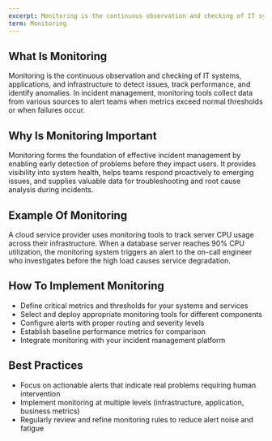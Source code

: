 ```yaml
---
excerpt: Monitoring is the continuous observation and checking of IT systems, applications, and infrastructure to detect issues, track performance, and identify anomalies.
term: Monitoring
---
```

## What Is Monitoring

Monitoring is the continuous observation and checking of IT systems, applications, and infrastructure to detect issues, track performance, and identify anomalies. In incident management, monitoring tools collect data from various sources to alert teams when metrics exceed normal thresholds or when failures occur.

## Why Is Monitoring Important

Monitoring forms the foundation of effective incident management by enabling early detection of problems before they impact users. It provides visibility into system health, helps teams respond proactively to emerging issues, and supplies valuable data for troubleshooting and root cause analysis during incidents.

## Example Of Monitoring

A cloud service provider uses monitoring tools to track server CPU usage across their infrastructure. When a database server reaches 90% CPU utilization, the monitoring system triggers an alert to the on-call engineer who investigates before the high load causes service degradation.

## How To Implement Monitoring

- Define critical metrics and thresholds for your systems and services
- Select and deploy appropriate monitoring tools for different components
- Configure alerts with proper routing and severity levels
- Establish baseline performance metrics for comparison
- Integrate monitoring with your incident management platform

## Best Practices

- Focus on actionable alerts that indicate real problems requiring human intervention
- Implement monitoring at multiple levels (infrastructure, application, business metrics)
- Regularly review and refine monitoring rules to reduce alert noise and fatigue